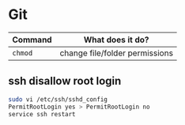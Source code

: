 # Git

| Command | What does it do?               |
| ------- | ------------------------------ |
| `chmod` | change file/folder permissions |

## ssh disallow root login

```bash
sudo vi /etc/ssh/sshd_config
PermitRootLogin yes > PermitRootLogin no
service ssh restart
```
